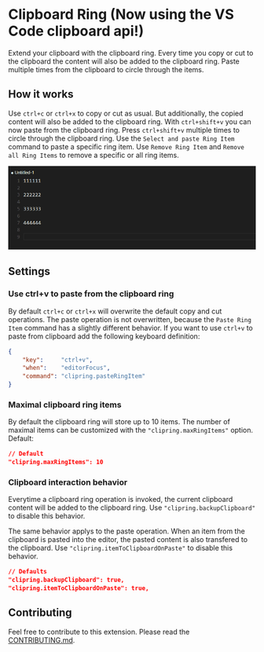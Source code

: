 # Clipboard Ring (Now using the VS Code clipboard api!)
Extend your clipboard with the clipboard ring.
Every time you copy or cut to the clipboard the content will also be added to the clipboard ring.
Paste multiple times from the clipboard to circle through the items.

## How it works
Use `ctrl+c` or `ctrl+x` to copy or cut as usual. But additionally, the copied content will also be added to the clipboard ring.
With `ctrl+shift+v` you can now paste from the clipboard ring. Press `ctrl+shift+v` multiple times to circle through the clipboard ring.
Use the `Select and paste Ring Item` command to paste a specific ring item.
Use `Remove Ring Item` and `Remove all Ring Items` to remove a specific or all ring items.

![Preview](/images/preview.gif?raw=true)

## Settings
### Use ctrl+v to paste from the clipboard ring
By default `ctrl+c` or `ctrl+x` will overwrite the default copy and cut operations.
The paste operation is not overwritten, because the `Paste Ring Item` command has a slightly different behavior.
If you want to use `ctrl+v` to paste from clipboard add the following keyboard definition:

```````````````json
{
    "key":     "ctrl+v",
    "when":    "editorFocus",
    "command": "clipring.pasteRingItem"
}
```````````````

### Maximal clipboard ring items
By default the clipboard ring will store up to 10 items.
The number of maximal items can be customized with the `"clipring.maxRingItems"` option. Default:

```````````````json
// Default
"clipring.maxRingItems": 10
```````````````

### Clipboard interaction behavior
Everytime a clipboard ring operation is invoked, the current clipboard content will be added to the clipboard ring.
Use `"clipring.backupClipboard"` to disable this behavior.

The same behavior applys to the paste operation.
When an item from the clipboard is pasted into the editor,
the pasted content is also transfered to the clipboard.
Use `"clipring.itemToClipboardOnPaste"` to disable this behavior.

```````````````json
// Defaults
"clipring.backupClipboard": true,
"clipring.itemToClipboardOnPaste": true,
```````````````

## Contributing

Feel free to contribute to this extension. Please read the [CONTRIBUTING.md](/CONTRIBUTING.md).